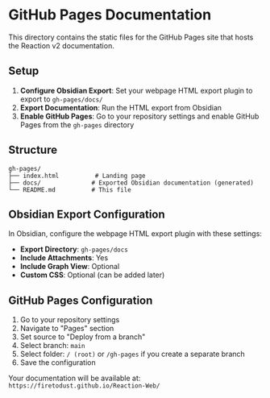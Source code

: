 # GitHub Pages Documentation

This directory contains the static files for the GitHub Pages site that hosts the Reaction v2 documentation.

## Setup

1. **Configure Obsidian Export**: Set your webpage HTML export plugin to export to `gh-pages/docs/`
2. **Export Documentation**: Run the HTML export from Obsidian
3. **Enable GitHub Pages**: Go to your repository settings and enable GitHub Pages from the `gh-pages` directory

## Structure

```
gh-pages/
├── index.html          # Landing page
├── docs/              # Exported Obsidian documentation (generated)
└── README.md          # This file
```

## Obsidian Export Configuration

In Obsidian, configure the webpage HTML export plugin with these settings:

- **Export Directory**: `gh-pages/docs`
- **Include Attachments**: Yes
- **Include Graph View**: Optional
- **Custom CSS**: Optional (can be added later)

## GitHub Pages Configuration

1. Go to your repository settings
2. Navigate to "Pages" section
3. Set source to "Deploy from a branch"
4. Select branch: `main`
5. Select folder: `/ (root)` or `/gh-pages` if you create a separate branch
6. Save the configuration

Your documentation will be available at: `https://firetodust.github.io/Reaction-Web/`